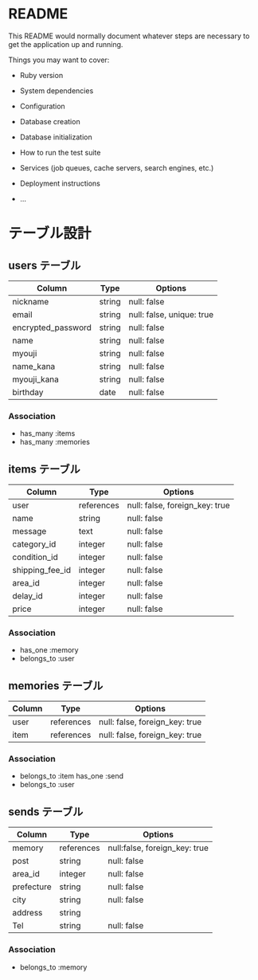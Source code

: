 # README

This README would normally document whatever steps are necessary to get the
application up and running.

Things you may want to cover:

* Ruby version

* System dependencies

* Configuration

* Database creation

* Database initialization

* How to run the test suite

* Services (job queues, cache servers, search engines, etc.)

* Deployment instructions

* ...

# テーブル設計

## users テーブル

| Column             | Type   | Options     |
| ------------------ | ------ | ----------- |
| nickname           | string | null: false |
| email              | string | null: false, unique: true|
| encrypted_password | string | null: false |
| name               | string | null: false |
| myouji             | string | null: false | 
| name_kana          | string | null: false | 
| myouji_kana        | string | null: false |
| birthday           | date   | null: false |
### Association

- has_many :items
- has_many :memories

## items テーブル

| Column | Type         | Options     |
| ------ | ------       | ----------- |
| user   | references   | null: false, foreign_key: true |
| name   | string       | null: false |
| message| text         | null: false  | 
| category_id | integer | null: false |
| condition_id | integer | null: false |
| shipping_fee_id| integer | null: false|
| area_id   | integer   | null: false |
| delay_id  | integer   | null: false |
| price  | integer      | null: false | 

### Association

- has_one  :memory
- belongs_to :user

## memories テーブル

| Column | Type       | Options                        |
| ------ | ---------- | ------------------------------ |
| user   | references | null: false, foreign_key: true |
| item   | references | null: false, foreign_key: true |

### Association

- belongs_to :item
  has_one    :send
- belongs_to :user

## sends テーブル

| Column  | Type       | Options                        |
| ------- | ---------- | ------------------------------ |
| memory  | references | null:false, foreign_key: true  | 
| post | string   | null: false                    |
| area_id   | integer  | null: false                    |
| prefecture    | string     | null: false                    |
| city| string   | null: false                    |
| address | string  |                                |
| Tel | string | null: false                   |
### Association

- belongs_to :memory